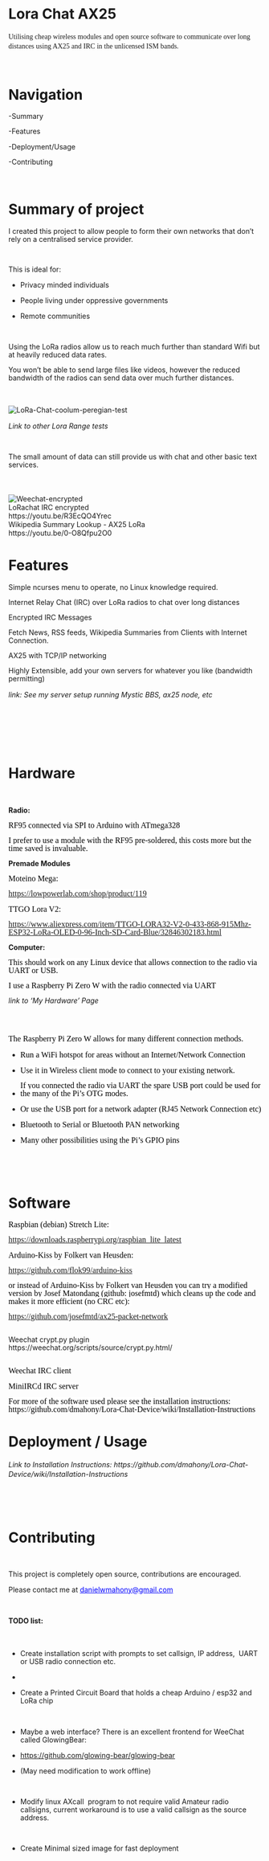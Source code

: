 <h1>Lora Chat AX25</h1>
<p align="left" style="margin-bottom: 0in; line-height: 0.2in"><font face="Liberation Serif, serif">Utilising
cheap wireless modules and open source software to communicate over
long distances using AX25 and IRC in the unlicensed ISM bands. </font>
</p>
<p style="margin-bottom: 0in; line-height: 115%"><br/>
<h1>Navigation</h1>
<p style="margin-bottom: 0in; line-height: 115%">-Summary&nbsp;</p>
<p style="margin-bottom: 0in; line-height: 115%">-Features&nbsp;</p>
<p style="margin-bottom: 0in; line-height: 115%">-Deployment/Usage&nbsp;</p>
<p style="margin-bottom: 0in; line-height: 115%">-Contributing&nbsp;</p>
<p style="margin-bottom: 0in; line-height: 115%"><br/>

</p>
<h1 class="western">Summary of project</h1>
<p style="margin-bottom: 0in; line-height: 115%">I created this
project to allow people to form their own networks that don’t rely
on a centralised service provider. 
</p>
<p style="margin-bottom: 0in; line-height: 115%"><br/>

</p>
<p style="margin-bottom: 0in; line-height: 115%">This is ideal for:</p>
<ul>
	<li/>
<p style="margin-bottom: 0in; line-height: 115%">Privacy
	minded individuals</p>
	<li/>
<p style="margin-bottom: 0in; line-height: 115%">People living
	under oppressive governments</p>
	<li/>
<p style="margin-bottom: 0in; line-height: 115%">Remote
	communities 
	</p>
</ul>
<p style="margin-bottom: 0in; line-height: 115%"><br/>

</p>
<p style="margin-bottom: 0in; line-height: 115%">Using the LoRa
radios allow us to reach much further than standard Wifi but at
heavily reduced data rates. 
</p>
<p style="margin-bottom: 0in; line-height: 115%">You won’t be able
to send large files like videos, however the reduced bandwidth of the
radios can send data over much further distances.</p>
<p style="margin-bottom: 0in; line-height: 115%"><br/>

</p>
<br>
<img src="http://i.imgur.com/tjdWeO5.png" alt="LoRa-Chat-coolum-peregian-test"> 
<br>
</p>
<p align="left" style="margin-bottom: 0in; line-height: 0.2in"><i>Link
to other Lora Range tests</i></p>
<p style="margin-bottom: 0in; line-height: 115%"><br/>

</p>
<p style="margin-bottom: 0in; line-height: 115%">The small amount of
data can still provide us with chat and other basic text services. 
</p>
<p align="left" style="margin-bottom: 0in; line-height: 0.2in"><br/>

</p>

<br>
<img src="https://i.imgur.com/3t4fcat.png" alt="Weechat-encrypted"> 
<br>
LoRachat IRC encrypted<br>
https://youtu.be/R3EcQO4Yrec<br>
Wikipedia Summary Lookup - AX25 LoRa<br>
https://youtu.be/0-O8Qfpu2O0<br>

</p>
<h1 class="western">Features</h1>
<p style="margin-bottom: 0in; line-height: 115%">Simple ncurses menu
to operate, no Linux knowledge required.</p>
<p style="margin-bottom: 0in; line-height: 115%">Internet Relay Chat
(IRC) over LoRa radios to chat over long distances&nbsp;</p>
<p style="margin-bottom: 0in; line-height: 115%">Encrypted IRC
Messages</p>
<p style="margin-bottom: 0in; line-height: 115%">Fetch News, RSS
feeds, Wikipedia Summaries from Clients with Internet Connection.</p>
<p style="margin-bottom: 0in; line-height: 115%">AX25 with TCP/IP
networking</p>
<p style="margin-bottom: 0in; line-height: 115%">Highly Extensible,
add your own servers for whatever you like (bandwidth permitting)</p>
<p align="left" style="margin-bottom: 0in; line-height: 0.2in"><i>link:
See my server setup running Mystic BBS, ax25 node, etc &nbsp;</i></p>
<p style="margin-bottom: 0in; line-height: 115%"><br/>

</p>
<p style="margin-bottom: 0in; line-height: 115%"><br/>

</p>
<p style="margin-bottom: 0in; line-height: 115%"><br/>

</p>
<h1 class="western">Hardware</h1>
<p style="margin-bottom: 0in; font-variant: normal; letter-spacing: normal; font-style: normal; line-height: 115%">
<br/>

</p>
<p style="line-height: 115%"><b>Radio:</b></p>
<p style="margin-bottom: 0in; font-variant: normal; letter-spacing: normal; font-style: normal; line-height: 115%">
<span style="display: inline-block; border: none; padding: 0in"><font face="Liberation, serif"><font size="3" style="font-size: 12pt"><span style="background: #ffffff"><font color="#000000">RF95
connected via SPI to Arduino with ATmega328 </span></span></font></font></font>
</p>
<p style="margin-bottom: 0in; font-variant: normal; letter-spacing: normal; font-style: normal; line-height: 115%">
<span style="display: inline-block; border: none; padding: 0in"><font face="Liberation, serif"><font size="3" style="font-size: 12pt"><span style="background: #ffffff"><font color="#000000">I
prefer to use a module with the RF95 pre-soldered, this costs more
but the time saved is invaluable. </span></span></font></font></font>
</p>
<p style="line-height: 115%"><b>Premade Modules</b></p>
<p style="margin-bottom: 0in; font-variant: normal; letter-spacing: normal; font-style: normal; line-height: 115%">
<span style="display: inline-block; border: none; padding: 0in"><font face="Liberation, serif"><font size="3" style="font-size: 12pt"><span style="background: #ffffff"><font color="#000000">Moteino
Mega:</span></span></font></font></font></p>
<p style="margin-bottom: 0in; font-variant: normal; letter-spacing: normal; font-style: normal; line-height: 115%">
<span style="display: inline-block; border: none; padding: 0in"><font face="Liberation, serif"><font size="3" style="font-size: 12pt"><span style="background: #ffffff"><font color="#000000"><font color="#0000ff"><u><a href="https://lowpowerlab.com/shop/product/119">https://lowpowerlab.com/shop/product/119</a></u></font>
</span></span></font></font></font>
</p>
<p style="margin-bottom: 0in; font-variant: normal; letter-spacing: normal; font-style: normal; line-height: 115%">
<span style="display: inline-block; border: none; padding: 0in"><font face="Liberation, serif"><font size="3" style="font-size: 12pt"><span style="background: #ffffff"><font color="#000000">TTGO
Lora V2:</span></span></font></font></font></p>
<p style="margin-bottom: 0in; font-variant: normal; letter-spacing: normal; font-style: normal; line-height: 115%">
<span style="display: inline-block; border: none; padding: 0in"><font face="Liberation, serif"><font size="3" style="font-size: 12pt"><span style="background: #ffffff"><font color="#000000"><font color="#0000ff"><u><a href="https://www.aliexpress.com/item/TTGO-LORA32-V2-0-433-868-915Mhz-ESP32-LoRa-OLED-0-96-Inch-SD-Card-Blue/32846302183.html">https://www.aliexpress.com/item/TTGO-LORA32-V2-0-433-868-915Mhz-ESP32-LoRa-OLED-0-96-Inch-SD-Card-Blue/32846302183.html</a></u></font>
</span></span></font></font></font>
</p>
<p style="line-height: 115%"><b>Computer:</b></p>
<p style="margin-bottom: 0in; font-variant: normal; letter-spacing: normal; font-style: normal; line-height: 115%">
<span style="display: inline-block; border: none; padding: 0in"><font face="Liberation, serif"><font size="3" style="font-size: 12pt"><span style="background: #ffffff"><font color="#000000">This
should work on any Linux device that allows connection to the radio
via UART or USB.</span></span></font></font></font></p>
<p style="margin-bottom: 0in; font-variant: normal; letter-spacing: normal; font-style: normal; line-height: 115%">
<span style="display: inline-block; border: none; padding: 0in"><font face="Liberation, serif"><font size="3" style="font-size: 12pt"><span style="background: #ffffff"><font color="#000000">I
use a Raspberry Pi Zero W with the radio connected via UART</span></span></font></font></font></p>
<p style="line-height: 115%"><i>link to ‘My Hardware’ Page</i></p>
<p style="line-height: 115%"><br/>
<br/>

</p>
<p style="margin-bottom: 0in; font-variant: normal; letter-spacing: normal; font-style: normal; line-height: 115%">
<span style="display: inline-block; border: none; padding: 0in"><font face="Liberation, serif"><font size="3" style="font-size: 12pt"><span style="background: #ffffff"><font color="#000000">The
Raspberry Pi Zero W allows for many different connection methods.</span></span></font></font></font></p>
<ul>
	<li/>
<p style="margin-bottom: 0in; font-variant: normal; letter-spacing: normal; font-style: normal; line-height: 115%">
	<span style="display: inline-block; border: none; padding: 0in"><font face="Liberation, serif"><font size="3" style="font-size: 12pt"><span style="background: #ffffff"><font color="#000000">Run
	a WiFi hotspot for areas without an Internet/Network Connection</span></span></font></font></font></p>
	<li/>
<p style="margin-bottom: 0in; font-variant: normal; letter-spacing: normal; font-style: normal; line-height: 115%">
	<span style="display: inline-block; border: none; padding: 0in"><font face="Liberation, serif"><font size="3" style="font-size: 12pt"><span style="background: #ffffff"><font color="#000000">Use
	it in Wireless client mode to connect to your existing network. </span></span></font></font></font>
	</p>
	<li/>
<p style="margin-bottom: 0in; font-variant: normal; letter-spacing: normal; font-style: normal; line-height: 115%">
	<span style="display: inline-block; border: none; padding: 0in"><font face="Liberation, serif"><font size="3" style="font-size: 12pt"><span style="background: #ffffff"><font color="#000000">If
	you connected the radio via UART the spare USB port could be used
	for the many of the Pi’s OTG modes. </span></span></font></font></font>
	</p>
	<li/>
<p style="margin-bottom: 0in; font-variant: normal; letter-spacing: normal; font-style: normal; line-height: 115%">
	<span style="display: inline-block; border: none; padding: 0in"><font face="Liberation, serif"><font size="3" style="font-size: 12pt"><span style="background: #ffffff"><font color="#000000">Or
	use the USB port for a network adapter (RJ45 Network Connection etc)</span></span></font></font></font></p>
	<li/>
<p style="margin-bottom: 0in; font-variant: normal; letter-spacing: normal; font-style: normal; line-height: 115%">
	<span style="display: inline-block; border: none; padding: 0in"><font face="Liberation, serif"><font size="3" style="font-size: 12pt"><span style="background: #ffffff"><font color="#000000">Bluetooth
	to Serial or Bluetooth PAN networking</span></span></font></font></font></p>
	<li/>
<p style="margin-bottom: 0in; font-variant: normal; letter-spacing: normal; font-style: normal; line-height: 115%">
	<span style="display: inline-block; border: none; padding: 0in"><font face="Liberation, serif"><font size="3" style="font-size: 12pt"><span style="background: #ffffff"><font color="#000000">Many
	other possibilities using the Pi’s GPIO pins</span></span></font></font></font></p>
</ul>
<p style="margin-bottom: 0in; font-variant: normal; letter-spacing: normal; font-style: normal; line-height: 115%">
<br/>

</p>
<p style="margin-bottom: 0in; font-variant: normal; letter-spacing: normal; font-style: normal; line-height: 115%">
<br/>

</p>
<h1 class="western">Software</h1>
<p style="margin-bottom: 0in; font-variant: normal; letter-spacing: normal; font-style: normal; line-height: 115%">
<span style="display: inline-block; border: none; padding: 0in"><font face="Liberation, serif"><font size="3" style="font-size: 12pt"><span style="background: #ffffff"><font color="#000000">Raspbian
(debian) Stretch Lite:&nbsp;</span></span></font></font></font></p>
<p style="margin-bottom: 0in; font-variant: normal; letter-spacing: normal; font-style: normal; line-height: 115%">
<span style="display: inline-block; border: none; padding: 0in"><font face="Liberation, serif"><font size="3" style="font-size: 12pt"><span style="background: #ffffff"><font color="#000000"><font color="#0000ff"><u><a href="https://downloads.raspberrypi.org/raspbian_lite_latest">https://downloads.raspberrypi.org/raspbian_lite_latest</a></u></font>
</span></span></font></font></font>
</p>
<p style="margin-bottom: 0in; font-variant: normal; letter-spacing: normal; font-style: normal; line-height: 115%">
<span style="display: inline-block; border: none; padding: 0in"><font face="Liberation, serif"><font size="3" style="font-size: 12pt"><span style="background: #ffffff"><font color="#000000">Arduino-Kiss
by Folkert van Heusden:</span></span></font></font></font></p>
<p style="margin-bottom: 0in; font-variant: normal; letter-spacing: normal; font-style: normal; line-height: 115%">
<span style="display: inline-block; border: none; padding: 0in"><font face="Liberation, serif"><font size="3" style="font-size: 12pt"><span style="background: #ffffff"><font color="#000000"><font color="#0000ff"><u><a href="https://github.com/flok99/arduino-kiss">https://github.com/flok99/arduino-kiss</a></u></font>
</span></span></font></font></font>
</p>
<p style="margin-bottom: 0in; font-variant: normal; letter-spacing: normal; font-style: normal; line-height: 115%">
<span style="display: inline-block; border: none; padding: 0in"><font face="Liberation, serif"><font size="3" style="font-size: 12pt"><span style="background: #ffffff"><font color="#000000">or
instead of Arduino-Kiss by Folkert van Heusden you can try a modified
version by Josef Matondang (github: josefmtd) which cleans up the
code and makes it more efficient (no CRC etc):&nbsp;</span></span></font></font></font></p>
<p style="margin-bottom: 0in; font-variant: normal; letter-spacing: normal; font-style: normal; line-height: 115%">
<span style="display: inline-block; border: none; padding: 0in"><font face="Liberation, serif"><font size="3" style="font-size: 12pt"><span style="background: #ffffff"><font color="#000000"><font color="#0000ff"><u><a href="https://github.com/josefmtd/ax25-packet-network">https://github.com/josefmtd/ax25-packet-network</a></u></font>
</span></span></font></font></font>
</p>
<p style="margin-bottom: 0in; font-variant: normal; letter-spacing: normal; font-style: normal; line-height: 115%">
<br/>
Weechat crypt.py plugin<br>
https://weechat.org/scripts/source/crypt.py.html/<br>
	<br>
</p>
<p style="margin-bottom: 0in; font-variant: normal; letter-spacing: normal; font-style: normal; line-height: 115%">
<span style="display: inline-block; border: none; padding: 0in"><font face="Liberation, serif"><font size="3" style="font-size: 12pt"><span style="background: #ffffff"><font color="#000000">Weechat
IRC client</span></span></font></font></font></p>
<p style="margin-bottom: 0in; font-variant: normal; letter-spacing: normal; font-style: normal; line-height: 115%">
<span style="display: inline-block; border: none; padding: 0in"><font face="Liberation, serif"><font size="3" style="font-size: 12pt"><span style="background: #ffffff"><font color="#000000">MiniIRCd
IRC server</span></span></font></font></font></p>
<p style="margin-bottom: 0in; font-variant: normal; letter-spacing: normal; font-style: normal; line-height: 115%">
<span style="display: inline-block; border: none; padding: 0in"><font face="Liberation, serif"><font size="3" style="font-size: 12pt"><span style="background: #ffffff"><font color="#000000">For
more of the software used please see the installation instructions: https://github.com/dmahony/Lora-Chat-Device/wiki/Installation-Instructions</span></span></font></font></font></p>
<h1 class="western">Deployment / Usage</h1>
<p align="left" style="margin-bottom: 0in; line-height: 0.2in"><i>Link
to Installation Instructions: https://github.com/dmahony/Lora-Chat-Device/wiki/Installation-Instructions</i></p>
<p style="margin-bottom: 0in; line-height: 115%"><br/>

</p>
<p style="margin-bottom: 0in; line-height: 115%"><br/>

</p>
<h1 class="western">Contributing</h1>
<p style="margin-bottom: 0in; line-height: 115%"><br/>

</p>
<p style="margin-bottom: 0in; line-height: 115%">This project is
completely open source, contributions are encouraged.</p>
<p style="margin-bottom: 0in; line-height: 115%">Please contact me at
<font color="#0000ff"><u>danielwmahony@gmail.com</u></font>&nbsp;</p>
<p style="margin-bottom: 0in; line-height: 115%"><br/>

</p>
<p align="left" style="margin-bottom: 0in; line-height: 0.2in"><b>TODO
list:</b></p>
<p align="left" style="margin-bottom: 0in; line-height: 0.2in"><br/>

</p>
<ul>
	<li/>
<p style="margin-bottom: 0in; line-height: 115%">Create
	installation script with prompts to set callsign, IP address, &nbsp;UART
	or USB radio connection etc.</p>
	<li/>
<p style="margin-bottom: 0in; line-height: 115%"></p>
	<li/>
<p style="margin-bottom: 0in; line-height: 115%">Create a
	Printed Circuit Board that holds a cheap Arduino / esp32 and LoRa
	chip</p>
</ul>
<p style="margin-bottom: 0in; line-height: 115%"><br/>

</p>
<ul>
	<li/>
<p style="margin-bottom: 0in; line-height: 115%">Maybe a web
	interface? There is an excellent frontend for WeeChat called
	GlowingBear:&nbsp;</p>
	<li/>
<p style="margin-bottom: 0in; line-height: 115%"><font color="#0000ff"><u><a href="https://github.com/glowing-bear/glowing-bear">https://github.com/glowing-bear/glowing-bear</a></u></font>
	&nbsp;</p>
	<li/>
<p style="margin-bottom: 0in; line-height: 115%">(May need
	modification to work offline)&nbsp;</p>
</ul>
<p style="margin-bottom: 0in; line-height: 115%"><br/>

</p>
<ul>
	<li/>
<p style="margin-bottom: 0in; line-height: 115%">Modify linux
	AXcall &nbsp;program to not require valid Amateur radio callsigns,
	current workaround is to use a valid callsign as the source
	address.&nbsp;</p>
</ul>
<p style="margin-bottom: 0in; line-height: 115%"><br/>

</p>
<ul>
	<li/>
<p style="margin-bottom: 0in; line-height: 115%">Create
	Minimal sized image for fast deployment</p>
</ul>
<p style="margin-bottom: 0in; line-height: 115%"><br/>

</p>
<p style="margin-bottom: 0in; line-height: 115%"><br/>

</p>
</body>
</html>
